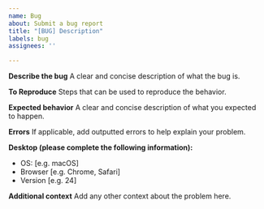 ```yaml
---
name: Bug
about: Submit a bug report
title: "[BUG] Description"
labels: bug
assignees: ''

---
```


**Describe the bug**
A clear and concise description of what the bug is.

**To Reproduce**
Steps that can be used to reproduce the behavior.

**Expected behavior**
A clear and concise description of what you expected to happen.

**Errors**
If applicable, add outputted errors to help explain your problem.

**Desktop (please complete the following information):**
 - OS: [e.g. macOS]
 - Browser [e.g. Chrome, Safari]
 - Version [e.g. 24]

**Additional context**
Add any other context about the problem here.
